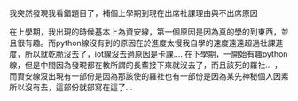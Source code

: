 我突然發現我看錯題目了，補個上學期到現在出席社課理由與不出席原因

在上學期，我出現的時候基本上為資安線，第一個原因是因為真的學的到東西，並且很有趣。而python線沒有到的原因在於進度太慢我自學的速度遠遠超過社課進度，所以就乾脆沒去了，iot線沒去過原因是卡課....
在下學期，一開始有趣python線，但是中間因為發現都在教所謂的長輩接下來就沒去了，而且該死的羅社... ，而資安線沒出現有一部份是因為那該使的羅社也有一部份是因為某先神秘個人因素所以沒有去，這部份就部寫在這了...
